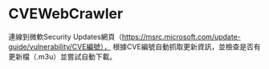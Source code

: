 # CVEWebCrawler
連線到微軟Security Updates網頁（https://msrc.microsoft.com/update-guide/vulnerability/CVE編號）， 根據CVE編號自動抓取更新資訊，並檢查是否有更新檔（.m3u）並嘗試自動下載。
